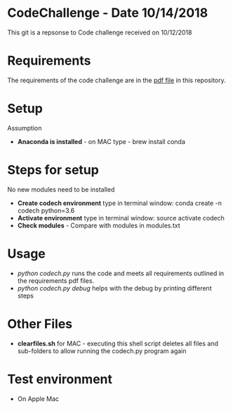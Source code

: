 # CodeChallenge - Date 10/14/2018
This git is a repsonse to Code challenge received on 10/12/2018

# Requirements
The requirements of the code challenge are in the [pdf file](https://github.com/Ever-Flows/CodeChallenge/blob/master/Automation%20Code%20Challenge%20ver%205%5B2%5D.pdf) in this repository. 

# Setup
Assumption 
* **Anaconda is installed** - on MAC type - brew install conda

# Steps for setup
No new modules need to be installed
* **Create codech environment** type in terminal window: conda create -n codech python=3.6
* **Activate environment** type in terminal window: source activate codech
* **Check modules** - Compare with modules in modules.txt

# Usage
* *python codech.py* runs the code and meets all requirements outlined in the requirements pdf files.
* *python codech.py debug* helps with the debug by printing different steps

# Other Files
* **clearfiles.sh** for MAC - executing this shell script deletes all files and sub-folders to allow running the codech.py program again

# Test environment
* On Apple Mac







